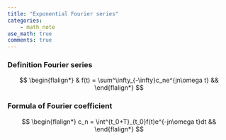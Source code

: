 ```yaml
---
title: "Exponential Fourier series"
categories:
    - math_note
use_math: true
comments: true
---
```


### Definition Fourier series
$$
\begin{flalign*}
& f(t) = \sum^\infty_{-\infty}c_ne^{jn\omega t} &&
\end{flalign*}
$$

### Formula of Fourier coefficient
$$
\begin{flalign*}
c_n = \int^{t_0+T}_{t_0}f(t)e^{-jn\omega t}dt &&
\end{flalign*}
$$
